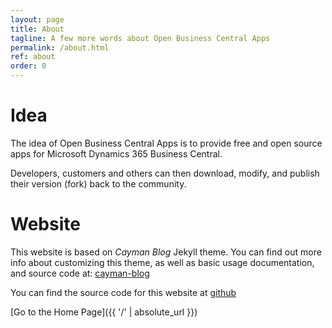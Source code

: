 ```yaml
---
layout: page
title: About
tagline: A few more words about Open Business Central Apps
permalink: /about.html
ref: about
order: 0
---
```


# Idea

The idea of Open Business Central Apps is to provide free and open source apps for Microsoft Dynamics 365 Business Central.

Developers, customers and others can then download, modify, and publish their version (fork) back to the community.

# Website

This website is based on _Cayman Blog_ Jekyll theme. You can find out more info about customizing this theme, as well as basic usage documentation, and source code at: [cayman-blog](https://github.com/lorepirri/cayman-blog)

You can find the source code for this website at [github](https://github.com/OpenBusinessCentralApps/OpenBusinessCentralApps.github.io)

[Go to the Home Page]({{ '/' | absolute_url }})
